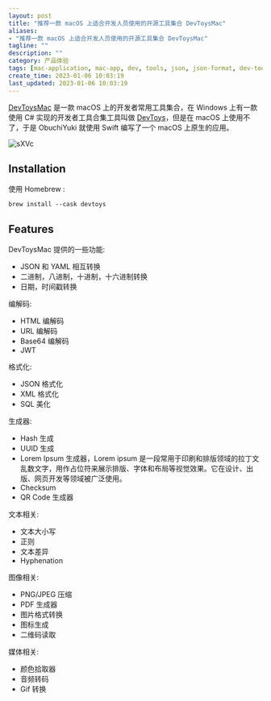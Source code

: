 ```yaml
---
layout: post
title: "推荐一款 macOS 上适合开发人员使用的开源工具集合 DevToysMac"
aliases:
- "推荐一款 macOS 上适合开发人员使用的开源工具集合 DevToysMac"
tagline: ""
description: ""
category: 产品体验
tags: [mac-application, mac-app, dev, tools, json, json-format, dev-tools]
create_time: 2023-01-06 10:03:19
last_updated: 2023-01-06 10:03:19
---
```


[DevToysMac](https://github.com/ObuchiYuki/DevToysMac) 是一款 macOS 上的开发者常用工具集合，在 Windows 上有一款使用 C# 实现的开发者工具合集工具叫做 [DevToys](https://github.com/veler/DevToys)，但是在 macOS 上使用不了，于是 ObuchiYuki 就使用 Swift 编写了一个 macOS 上原生的应用。

![sXVc](https://photo.einverne.info/images/2023/04/13/sXVc.png)

## Installation

使用 Homebrew :

```
brew install --cask devtoys
```

## Features

DevToysMac 提供的一些功能:

- JSON 和 YAML 相互转换
- 二进制，八进制，十进制，十六进制转换
- 日期，时间戳转换

编解码:

- HTML 编解码
- URL 编解码
- Base64 编解码
- JWT

格式化:

- JSON 格式化
- XML 格式化
- SQL 美化

生成器:

- Hash 生成
- UUID 生成
- Lorem Ipsum 生成器，Lorem ipsum 是一段常用于印刷和排版领域的拉丁文乱数文字，用作占位符来展示排版、字体和布局等视觉效果。它在设计、出版、网页开发等领域被广泛使用。
- Checksum
- QR Code 生成器

文本相关:

- 文本大小写
- 正则
- 文本差异
- Hyphenation

图像相关:

- PNG/JPEG 压缩
- PDF 生成器
- 图片格式转换
- 图标生成
- 二维码读取

媒体相关:

- 颜色拾取器
- 音频转码
- Gif 转换
